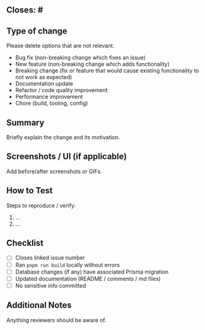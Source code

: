## Closes: #<issue-number>

## Type of change

Please delete options that are not relevant.

- Bug fix (non-breaking change which fixes an issue)
- New feature (non-breaking change which adds functionality)
- Breaking change (fix or feature that would cause existing functionality to not work as expected)
- Documentation update
- Refactor / code quality improvement
- Performance improvement
- Chore (build, tooling, config)

## Summary

Briefly explain the change and its motivation.

## Screenshots / UI (if applicable)

Add before/after screenshots or GIFs.

## How to Test

Steps to reproduce / verify:

1. ...
2. ...

## Checklist

- [ ] Closes linked issue number
- [ ] Ran `pnpm run build` locally without errors
- [ ] Database changes (if any) have associated Prisma migration
- [ ] Updated documentation (README / comments / md files)
- [ ] No sensitive info committed

## Additional Notes

Anything reviewers should be aware of.
